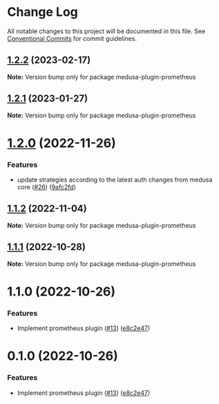 # Change Log

All notable changes to this project will be documented in this file.
See [Conventional Commits](https://conventionalcommits.org) for commit guidelines.

## [1.2.2](https://github.com/adrien2p/medusa-plugins/compare/medusa-plugin-prometheus@1.2.1...medusa-plugin-prometheus@1.2.2) (2023-02-17)

**Note:** Version bump only for package medusa-plugin-prometheus





## [1.2.1](https://github.com/adrien2p/medusa-plugins/compare/medusa-plugin-prometheus@1.2.0...medusa-plugin-prometheus@1.2.1) (2023-01-27)

**Note:** Version bump only for package medusa-plugin-prometheus





# [1.2.0](https://github.com/adrien2p/medusa-plugins/compare/medusa-plugin-prometheus@1.1.2...medusa-plugin-prometheus@1.2.0) (2022-11-26)


### Features

* update strategies according to the latest auth changes from medusa core ([#26](https://github.com/adrien2p/medusa-plugins/issues/26)) ([9afc2fd](https://github.com/adrien2p/medusa-plugins/commit/9afc2fd43df96567e511087bd4a725e7e711e54a))





## [1.1.2](https://github.com/adrien2p/medusa-plugins/compare/medusa-plugin-prometheus@1.1.1...medusa-plugin-prometheus@1.1.2) (2022-11-04)

**Note:** Version bump only for package medusa-plugin-prometheus





## [1.1.1](https://github.com/adrien2p/medusa-plugins/compare/medusa-plugin-prometheus@1.1.0...medusa-plugin-prometheus@1.1.1) (2022-10-28)

**Note:** Version bump only for package medusa-plugin-prometheus





# 1.1.0 (2022-10-26)


### Features

* Implement prometheus plugin ([#13](https://github.com/adrien2p/medusa-plugins/issues/13)) ([e8c2e47](https://github.com/adrien2p/medusa-plugins/commit/e8c2e47d0418a239dd9bd01f00360153d84fbd9e))





# 0.1.0 (2022-10-26)


### Features

* Implement prometheus plugin ([#13](https://github.com/adrien2p/medusa-plugins/issues/13)) ([e8c2e47](https://github.com/adrien2p/medusa-plugins/commit/e8c2e47d0418a239dd9bd01f00360153d84fbd9e))
